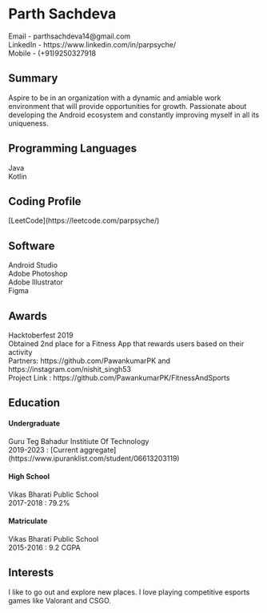 <h1>Parth Sachdeva</h1>
Email - parthsachdeva14@gmail.com <br>
LinkedIn - https://www.linkedin.com/in/parpsyche/ <br>
Mobile - (+91)9250327918

<h2>Summary</h2>
Aspire to be in an organization with a dynamic and amiable work environment that will provide opportunities for growth. Passionate about developing the Android ecosystem and constantly improving myself in all its uniqueness.

<h2>Programming Languages</h2>  
Java <br>   
Kotlin    

<h2>Coding Profile</h2>
[LeetCode](https://leetcode.com/parpsyche/)
<h2>Software</h2>  
Android Studio  <br>   
Adobe Photoshop  <br>   
Adobe Illustrator  <br>   
Figma  <br>   
<h2>Awards</h2>
Hacktoberfest 2019  <br>   
Obtained 2nd place for a Fitness App that rewards users based on their activity  <br>   
Partners: https://github.com/PawankumarPK and https://instagram.com/nishit_singh53  <br>   
Project Link : https://github.com/PawankumarPK/FitnessAndSports

<h2>Education</h2>
<h4>Undergraduate</h4>
Guru Teg Bahadur Institiute Of Technology <br>   
2019-2023 : [Current aggregate](https://www.ipuranklist.com/student/06613203119)

<h4>High School</h4>
Vikas Bharati Public School <br>   
2017-2018 : 79.2%

<h4>Matriculate</h4>
Vikas Bharati Public School <br>   
2015-2016 : 9.2 CGPA <br>   

<h2>Interests</h2>
I like to go out and explore new places. I love playing competitive esports games like Valorant and CSGO. <br>
